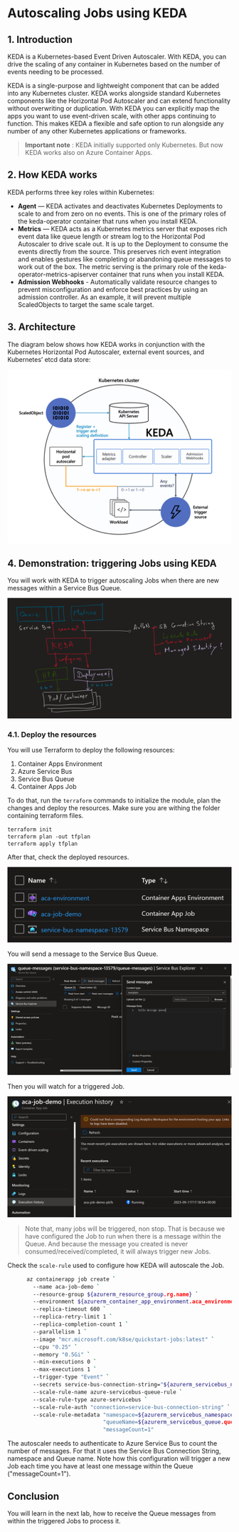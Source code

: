 # Autoscaling Jobs using KEDA

## 1. Introduction

KEDA is a Kubernetes-based Event Driven Autoscaler. 
With KEDA, you can drive the scaling of any container in Kubernetes based on the number of events needing to be processed.

KEDA is a single-purpose and lightweight component that can be added into any Kubernetes cluster. KEDA works alongside standard Kubernetes components like the Horizontal Pod Autoscaler and can extend functionality without overwriting or duplication. With KEDA you can explicitly map the apps you want to use event-driven scale, with other apps continuing to function. This makes KEDA a flexible and safe option to run alongside any number of any other Kubernetes applications or frameworks.

> **Important note** : KEDA initially supported only Kubernetes. But now KEDA works also on Azure Container Apps.

## 2. How KEDA works

KEDA performs three key roles within Kubernetes:

- **Agent** — KEDA activates and deactivates Kubernetes Deployments to scale to and from zero on no events. This is one of the primary roles of the keda-operator container that runs when you install KEDA.
- **Metrics** — KEDA acts as a Kubernetes metrics server that exposes rich event data like queue length or stream log to the Horizontal Pod Autoscaler to drive scale out. It is up to the Deployment to consume the events directly from the source. This preserves rich event integration and enables gestures like completing or abandoning queue messages to work out of the box. The metric serving is the primary role of the keda-operator-metrics-apiserver container that runs when you install KEDA.
- **Admission Webhooks** - Automatically validate resource changes to prevent misconfiguration and enforce best practices by using an admission controller. As an example, it will prevent multiple ScaledObjects to target the same scale target.

## 3. Architecture

The diagram below shows how KEDA works in conjunction with the Kubernetes Horizontal Pod Autoscaler, external event sources, and Kubernetes’ etcd data store:

![](images/keda-arch.png)

## 4. Demonstration: triggering Jobs using KEDA

You will work with KEDA to trigger autoscaling Jobs when there are new messages within a Service Bus Queue.

![](images/architecture.png)

### 4.1. Deploy the resources

You will use Terraform to deploy the following resources:
1. Container Apps Environment
2. Azure Service Bus
3. Service Bus Queue
4. Container Apps Job

To do that, run the `terraform` commands to initialize the module, plan the changes and deploy the resources.
Make sure you are withing the folder containing terraform files.

```shell
terraform init
terraform plan -out tfplan
terraform apply tfplan
```

After that, check the deployed resources.

![](images/resources.png)

You will send a message to the Service Bus Queue.

![](images/send-message.png)

Then you will watch for a triggered Job.

![](images/job-triggered.png)

>Note that, many jobs will be triggered, non stop. That is because we have configured the Job to run when there is a message within the Queue. And because the message you created is never consumed/received/completed, it will always trigger new Jobs.

Check the `scale-rule` used to configure how KEDA will autoscale the Job.

```bash
      az containerapp job create `
        --name aca-job-demo `
        --resource-group ${azurerm_resource_group.rg.name} `
        --environment ${azurerm_container_app_environment.aca_environment.name} `
        --replica-timeout 600 `
        --replica-retry-limit 1 `
        --replica-completion-count 1 `
        --parallelism 1 `
        --image "mcr.microsoft.com/k8se/quickstart-jobs:latest" `
        --cpu "0.25" `
        --memory "0.5Gi" `
        --min-executions 0 `
        --max-executions 1 `
        --trigger-type "Event" `
        --secrets service-bus-connection-string="${azurerm_servicebus_namespace.service-bus.default_primary_connection_string}" `
        --scale-rule-name azure-servicebus-queue-rule `
        --scale-rule-type azure-servicebus `
        --scale-rule-auth "connection=service-bus-connection-string" `
        --scale-rule-metadata "namespace=${azurerm_servicebus_namespace.service-bus.name}" `
                              "queueName=${azurerm_servicebus_queue.queue-messages.name}" `
                              "messageCount=1"
```

The autoscaler needs to authenticate to Azure Service Bus to count the number of messages. For that it uses the Service Bus Connection String, namespace and Queue name.
Note how this configuration will trigger a new Job each time you have at least one message within the Queue ("messageCount=1").

## Conclusion

You will learn in the next lab, how to receive the Queue messages from within the triggered Jobs to process it.